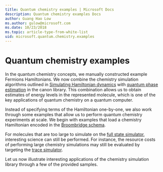 ```yaml
---
title: Quantum chemistry examples | Microsoft Docs
description: Quantum chemistry examples Docs
author: Guang Hao Low
ms.author: gulow@microsoft.com
ms.date: 10/23/2018
ms.topic: article-type-from-white-list
uid: microsoft.quantum.chemistry.examples
---
```


# Quantum chemistry examples

In the quantum chemistry concepts, we manually constructed example Fermions Hamiltonians. We now combine the chemistry simulation algorithms outlined in [Simulating Hamiltonian dynamics](xref:microsoft.quantum.libraries.standard.algorithms) with [quantum phase estimation](xref:microsoft.quantum.libraries.characterization) in the canon library. This combination allows us to obtain  estimates of energy levels in the represented molecule, which is one of the key applications of quantum chemistry on a quantum computer. 

Instead of specifying terms of the Hamiltonian one-by-one, we also work through some examples that allow us to perform quantum chemistry experiments at scale. We begin with examples that load a chemistry Hamiltonian encoded in the [Broombridge schema](xref:quantum.libraries.chemistry.schema.spec).

For molecules that are too large to simulate on the [full state simulator](xref:microsoft.quantum.machines.full-state-simulator), interesting science can still be performed. For instance, the resource costs of performing large chemistry simulations may still be evaluated by targeting the [trace simulator](xref:microsoft.quantum.machines.qc-trace-simulator.intro).

Let us now illustrate interesting applications of the chemistry simulation library through a few of the provided samples.